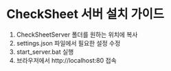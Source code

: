 # CheckSheet 서버 설치 가이드

1. CheckSheetServer 폴더를 원하는 위치에 복사
2. settings.json 파일에서 필요한 설정 수정
3. start_server.bat 실행
4. 브라우저에서 http://localhost:80 접속